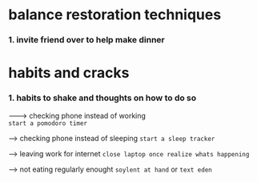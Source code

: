 # balance restoration techniques 

### 1. invite friend over to help make dinner 


# habits and cracks

### 1. habits to shake and thoughts on how to do so
---> checking phone instead of working  
`start a pomodoro timer`

--> checking phone instead of sleeping
`start a sleep tracker`

--> leaving work for internet
`close laptop once realize whats happening`

--> not eating regularly enought
`soylent at hand` or `text eden`



